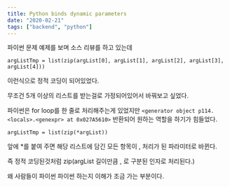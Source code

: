 ```yaml
---
title: Python binds dynamic parameters
date: "2020-02-21"
tags: ["backend", "python"]
---
```


파이썬 문제 예제를 보며 소스 리뷰를 하고 있는데

`argListTmp = list(zip(argList[0], argList[1], argList[2], argList[3], argList[4]))`

이런식으로 정적 코딩이 되어있었다.

무조건 5개 이상의 리스트를 받는걸로 가정되어있어서 바꿔보고 싶었다.

파이썬은 for loop를 한 줄로 처리해주는게 있었지만
`<generator object p114.<locals>.<genexpr> at 0x027A5610>`
반환되어 원하는 역할을 하기가 힘들었다.

`argListTmp = list(zip(*argList))`

앞에 \*를 붙여 주면 해당 리스트에 담긴 모든 항목이 , 처리가 된 파라미터로 바뀐다.

즉 정적 코딩된것처럼 zip(argList 길이만큼 , 로 구분된 인자로 처리된다.)

왜 사람들이 파이썬 파이썬 하는지 이해가 조금 가는 부분이다.
